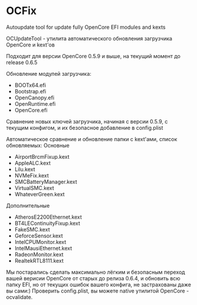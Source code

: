 # OCFix
Autoupdate tool for update fully OpenCore EFI modules and kexts

OCUpdateTool - утилита автоматического обновления загрузчика OpenCore и kext'ов

Подходит для версии OpenCore 0.5.9 и выше, на текущий момент до release 0.6.5

Обновление модулей загрузчика:
- BOOTx64.efi
- Bootstrap.efi
- OpenCanopy.efi
- OpenRuntime.efi
- OpenCore.efi

Сравнение новых ключей загрузчика, начиная с версии 0.5.9, с текущим конфигом, и их безопасное добавление в config.plist

Автоматическое сравнение и обновление папки с kext'ами, список обновляемых:
Основные
- AirportBrcmFixup.kext
- AppleALC.kext
- Lilu.kext
- NVMeFix.kext
- SMCBatteryManager.kext
- VirtualSMC.kext
- WhateverGreen.kext

Дополнительные
- AtherosE2200Ethernet.kext
- BT4LEContinuityFixup.kext
- FakeSMC.kext
- GeforceSensor.kext
- IntelCPUMonitor.kext
- IntelMausiEthernet.kext
- RadeonMonitor.kext
- RealtekRTL8111.kext

Мы постарались сделать максимально лёгким и безопасным переход вашей верисии OpenCore от старых до релиза 0.6.4, и обновить всю папку EFI, но от текущих ошибок вашего конфига, не застрахованы даже вы сами:) Проверить config.plist, вы можете native утилитой OpenCore - ocvalidate.
